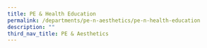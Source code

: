 ```yaml
---
title: PE & Health Education
permalink: /departments/pe-n-aesthetics/pe-n-health-education
description: ""
third_nav_title: PE & Aesthetics
---
```


